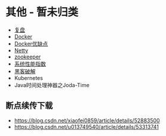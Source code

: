 # 其他 - 暂未归类

- [复盘](复盘.md)
- [Docker](Docker.md)
- [Docker优缺点](docker优缺点.md)
- [Netty](Netty.md)
- [zookeeper](zookeeper.md)
- [系统性能指数](系统性能指数.md)
- [黑客破解](黑客破解.md)
- Kubernetes
- Java时间处理神器之Joda-Time

## 断点续传下载

- https://blog.csdn.net/xiaofei0859/article/details/52883500
- https://blog.csdn.net/u013749540/article/details/53313741
